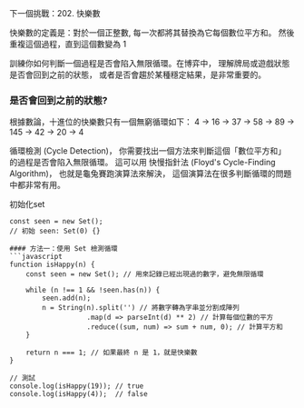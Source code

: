 
下一個挑戰：202. 快樂數

快樂數的定義是：對於一個正整數,
每一次都將其替換為它每個數位平方和。
然後重複這個過程，直到這個數變為 1

訓練你如何判斷一個過程是否會陷入無限循環。在博弈中，
理解牌局或遊戲狀態是否會回到之前的狀態，
或者是否會趨於某種穩定結果，是非常重要的。

### 是否會回到之前的狀態?
根據數論，十進位的快樂數只有一個無窮循環如下：
4 → 16 → 37 → 58 → 89 → 145 → 42 → 20 → 4 

循環檢測 (Cycle Detection)，
你需要找出一個方法來判斷這個「數位平方和」
的過程是否會陷入無限循環。
這可以用 快慢指針法 (Floyd's Cycle-Finding Algorithm)，
也就是龜兔賽跑演算法來解決，
這個演算法在很多判斷循環的問題中都非常有用。

初始化set

```
const seen = new Set();
// 初始 seen: Set(0) {}
```

```
#### 方法一：使用 Set 檢測循環
```javascript
function isHappy(n) {
    const seen = new Set(); // 用來記錄已經出現過的數字，避免無限循環
    
    while (n !== 1 && !seen.has(n)) {
        seen.add(n);
        n = String(n).split('') // 將數字轉為字串並分割成陣列
                   .map(d => parseInt(d) ** 2) // 計算每個位數的平方
                   .reduce((sum, num) => sum + num, 0); // 計算平方和
    }
    
    return n === 1; // 如果最終 n 是 1，就是快樂數
}

// 測試
console.log(isHappy(19)); // true
console.log(isHappy(4));  // false
```
```
